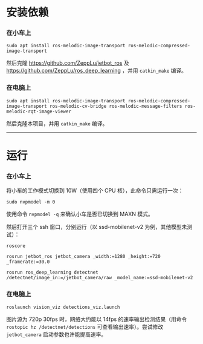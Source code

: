 # 安装依赖

### 在小车上
```shell
sudo apt install ros-melodic-image-transport ros-melodic-compressed-image-transport
```
然后克隆 https://github.com/ZeppLu/jetbot_ros 及 https://github.com/ZeppLu/ros_deep_learning ，并用 `catkin_make` 编译。

### 在电脑上
```shell
sudo apt install ros-melodic-image-transport ros-melodic-compressed-image-transport ros-melodic-cv-bridge ros-melodic-message-filters ros-melodic-rqt-image-viewer
```
然后克隆本项目，并用 `catkin_make` 编译。

------

# 运行

### 在小车上

将小车的工作模式切换到 10W（使用四个 CPU 核），此命令只需运行一次：
```shell
sudo nvpmodel -m 0
```
使用命令 `nvpmodel -q` 来确认小车是否已切换到 MAXN 模式。

然后打开三个 ssh 窗口，分别运行（以 ssd-mobilenet-v2 为例，其他模型未测试）：
```shell
roscore
```
```shell
rosrun jetbot_ros jetbot_camera _width:=1280 _height:=720 _framerate:=30.0
```
```shell
rosrun ros_deep_learning detectnet /detectnet/image_in:=/jetbot_camera/raw _model_name:=ssd-mobilenet-v2
```

### 在电脑上
```shell
roslaunch vision_viz detections_viz.launch
```

图片源为 720p 30fps 时，网络大约能以 14fps 的速率输出检测结果（用命令 `rostopic hz /detectnet/detections` 可查看输出速率）。尝试修改 `jetbot_camera` 启动参数也许能提高速率。
